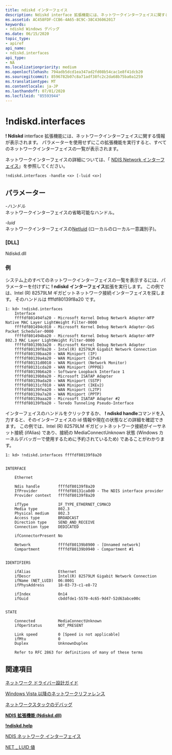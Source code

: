 ```yaml
---
title: ndiskd インターフェイス
description: Ndiskd interface 拡張機能には、ネットワークインターフェイスに関する情報が表示されます。
ms.assetid: AC458FDF-CCB6-4A65-8C9C-38C436062017
keywords:
- ndiskd Windows デバッグ
ms.date: 06/15/2020
topic_type:
- apiref
api_name:
- ndiskd.interfaces
api_type:
- NA
ms.localizationpriority: medium
ms.openlocfilehash: 794adb5dcd1ea347ad2fd08b54cac1e8f41dcb20
ms.sourcegitcommit: 8596782b07c8a71adf38fc2c2da68b75ba0a1259
ms.translationtype: MT
ms.contentlocale: ja-JP
ms.lasthandoff: 07/01/2020
ms.locfileid: "85593944"
---
```

# <a name="ndiskdinterfaces"></a>!ndiskd.interfaces

**! Ndiskd** interface 拡張機能には、ネットワークインターフェイスに関する情報が表示されます。 パラメーターを使用せずにこの拡張機能を実行すると、すべてのネットワークインターフェイスの一覧が表示されます。

ネットワークインターフェイスの詳細については、「 [NDIS Network インターフェイス](https://docs.microsoft.com/windows-hardware/drivers/network/ndis-network-interfaces2)」を参照してください。

```console
!ndiskd.interfaces -handle <x> [-luid <x>]
```

## <a name="parameters"></a>パラメーター

<span id="_______-handle______"></span><span id="_______-HANDLE______"></span>*-ハンドル*   
ネットワークインターフェイスの省略可能なハンドル。

<span id="_______-luid______"></span><span id="_______-LUID______"></span>*-luid*   
ネットワークインターフェイスの[Netluid](https://docs.microsoft.com/windows-hardware/drivers/network/net-luid-value) (ローカルのローカル一意識別子)。

### <a name="dll"></a>[DLL]

Ndiskd.dll

### <a name="examples"></a>例

システム上のすべてのネットワークインターフェイスの一覧を表示するには、パラメーターを付けずに **! ndiskd インターフェイス**拡張を実行します。 この例では、Intel (R) 82579LM ギガビットネットワーク接続インターフェイスを探します。 そのハンドルは ffffdf80139f8a20 です。

```console
1: kd> !ndiskd.interfaces
    Interface                                                                   
    ffffdf801494fa20 - Microsoft Kernel Debug Network Adapter-WFP Native MAC Layer LightWeight Filter-0000
    ffffdf801494c010 - Microsoft Kernel Debug Network Adapter-QoS Packet Scheduler-0000
    ffffdf801494ba20 - Microsoft Kernel Debug Network Adapter-WFP 802.3 MAC Layer LightWeight Filter-0000
    ffffdf80139b3a20 - Microsoft Kernel Debug Network Adapter
    ffffdf80139f8a20 - Intel(R) 82579LM Gigabit Network Connection
    ffffdf80139baa20 - WAN Miniport (IP)
    ffffdf80139a4a20 - WAN Miniport (IPv6)
    ffffdf80131d0010 - WAN Miniport (Network Monitor)
    ffffdf80131cda20 - WAN Miniport (PPPOE)
    ffffdf80139b6a20 - Software Loopback Interface 1
    ffffdf80139b0a20 - Microsoft ISATAP Adapter
    ffffdf80139ada20 - WAN Miniport (SSTP)
    ffffdf80131cf010 - WAN Miniport (IKEv2)
    ffffdf80139fea20 - WAN Miniport (L2TP)
    ffffdf80139a7a20 - WAN Miniport (PPTP)
    ffffdf80139aaa20 - Microsoft ISATAP Adapter #2
    ffffdf80139fba20 - Teredo Tunneling Pseudo-Interface
```

インターフェイスのハンドルをクリックするか、 **! ndiskd handle**コマンドを入力すると、そのインターフェイスの id 情報や現在の状態などの詳細を確認できます。 この例では、Intel (R) 82579LM ギガビットネットワーク接続がイーサネット接続 (ifAlias) であり、接続の MediaConnectUnknown 状態 (Windows カーネルデバッガーで使用するために予約されているため) であることがわかります。

```console
1: kd> !ndiskd.interfaces ffffdf80139f8a20


INTERFACE

    Ethernet

    Ndis handle        ffffdf80139f8a20
    IfProvider         ffffdf80131ca8d0 - The NDIS interface provider
    Provider context   ffffdf80139f8a20

    ifType             IF_TYPE_ETHERNET_CSMACD
    Media type         802.3
    Physical medium    802.3
    Access type        BROADCAST
    Direction type     SEND_AND_RECEIVE
    Connection type    DEDICATED

    ifConnectorPresent No

    Network            ffffdf80139b8900 - [Unnamed network]
    Compartment        ffffdf80139b9940 - Compartment #1


IDENTIFIERS

    ifAlias            Ethernet
    ifDescr            Intel(R) 82579LM Gigabit Network Connection
    ifName (NET_LUID)  06:8001
    ifPhysAddress      18-03-73-c1-e8-72

    ifIndex            0n14
    ifGuid             cbddfde1-5570-4c65-9d47-52d63abce00c


STATE

    Connected          MediaConnectUnknown
    ifOperStatus       NOT_PRESENT

    Link speed         0 [Speed is not applicable]
    ifMtu              0
    Duplex             UnknownDuplex

    Refer to RFC 2863 for definitions of many of these terms
```

## <a name="see-also"></a>関連項目

[ネットワーク ドライバー設計ガイド](https://docs.microsoft.com/windows-hardware/drivers/network/index)

[Windows Vista 以降のネットワークリファレンス](https://docs.microsoft.com/windows-hardware/drivers/ddi/_netvista/)

[ネットワークスタックのデバッグ](https://channel9.msdn.com/Shows/Defrag-Tools/Defrag-Tools-175-Debugging-the-Network-Stack)

[**NDIS 拡張機能 (Ndiskd.dll)**](ndis-extensions--ndiskd-dll-.md)

[**!ndiskd.help**](-ndiskd-help.md)

[NDIS ネットワーク インターフェイス](https://docs.microsoft.com/windows-hardware/drivers/network/ndis-network-interfaces2)

[NET \_ LUID 値](https://docs.microsoft.com/windows-hardware/drivers/network/net-luid-value)
